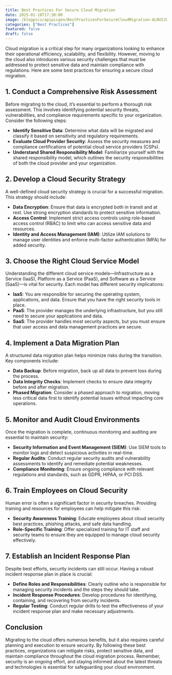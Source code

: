 ```yaml
---
title: Best Practices For Secure Cloud Migration
date: 2025-01-18T17:30:00
image: /blogpics/apipicgen/BestPracticesForSecureCloudMigration-ALNVIJLBHQ.jpg
categories: ["Best Practices"]
featured: false
draft: false
---
```

Cloud migration is a critical step for many organizations looking to enhance their operational efficiency, scalability, and flexibility. However, moving to the cloud also introduces various security challenges that must be addressed to protect sensitive data and maintain compliance with regulations. Here are some best practices for ensuring a secure cloud migration.

## 1. Conduct a Comprehensive Risk Assessment

Before migrating to the cloud, it’s essential to perform a thorough risk assessment. This involves identifying potential security threats, vulnerabilities, and compliance requirements specific to your organization. Consider the following steps:

- **Identify Sensitive Data**: Determine what data will be migrated and classify it based on sensitivity and regulatory requirements.
- **Evaluate Cloud Provider Security**: Assess the security measures and compliance certifications of potential cloud service providers (CSPs).
- **Understand Shared Responsibility Model**: Familiarize yourself with the shared responsibility model, which outlines the security responsibilities of both the cloud provider and your organization.

## 2. Develop a Cloud Security Strategy

A well-defined cloud security strategy is crucial for a successful migration. This strategy should include:

- **Data Encryption**: Ensure that data is encrypted both in transit and at rest. Use strong encryption standards to protect sensitive information.
- **Access Control**: Implement strict access controls using role-based access control (RBAC) to limit who can access sensitive data and resources.
- **Identity and Access Management (IAM)**: Utilize IAM solutions to manage user identities and enforce multi-factor authentication (MFA) for added security.

## 3. Choose the Right Cloud Service Model

Understanding the different cloud service models—Infrastructure as a Service (IaaS), Platform as a Service (PaaS), and Software as a Service (SaaS)—is vital for security. Each model has different security implications:

- **IaaS**: You are responsible for securing the operating system, applications, and data. Ensure that you have the right security tools in place.
- **PaaS**: The provider manages the underlying infrastructure, but you still need to secure your applications and data.
- **SaaS**: The provider handles most security aspects, but you must ensure that user access and data management practices are secure.

## 4. Implement a Data Migration Plan

A structured data migration plan helps minimize risks during the transition. Key components include:

- **Data Backup**: Before migration, back up all data to prevent loss during the process.
- **Data Integrity Checks**: Implement checks to ensure data integrity before and after migration.
- **Phased Migration**: Consider a phased approach to migration, moving less critical data first to identify potential issues without impacting core operations.

## 5. Monitor and Audit Cloud Environments

Once the migration is complete, continuous monitoring and auditing are essential to maintain security:

- **Security Information and Event Management (SIEM)**: Use SIEM tools to monitor logs and detect suspicious activities in real-time.
- **Regular Audits**: Conduct regular security audits and vulnerability assessments to identify and remediate potential weaknesses.
- **Compliance Monitoring**: Ensure ongoing compliance with relevant regulations and standards, such as GDPR, HIPAA, or PCI DSS.

## 6. Train Employees on Cloud Security

Human error is often a significant factor in security breaches. Providing training and resources for employees can help mitigate this risk:

- **Security Awareness Training**: Educate employees about cloud security best practices, phishing attacks, and safe data handling.
- **Role-Specific Training**: Offer specialized training for IT staff and security teams to ensure they are equipped to manage cloud security effectively.

## 7. Establish an Incident Response Plan

Despite best efforts, security incidents can still occur. Having a robust incident response plan in place is crucial:

- **Define Roles and Responsibilities**: Clearly outline who is responsible for managing security incidents and the steps they should take.
- **Incident Response Procedures**: Develop procedures for identifying, containing, and recovering from security incidents.
- **Regular Testing**: Conduct regular drills to test the effectiveness of your incident response plan and make necessary adjustments.

## Conclusion

Migrating to the cloud offers numerous benefits, but it also requires careful planning and execution to ensure security. By following these best practices, organizations can mitigate risks, protect sensitive data, and maintain compliance throughout the cloud migration process. Remember, security is an ongoing effort, and staying informed about the latest threats and technologies is essential for safeguarding your cloud environment.